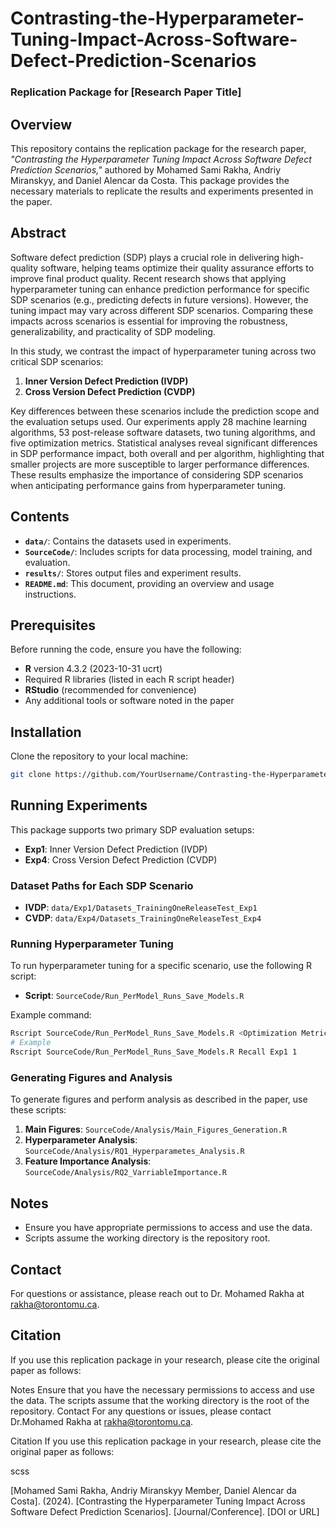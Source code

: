 # Contrasting-the-Hyperparameter-Tuning-Impact-Across-Software-Defect-Prediction-Scenarios

### Replication Package for [Research Paper Title]

## Overview

This repository contains the replication package for the research paper, _"Contrasting the Hyperparameter Tuning Impact Across Software Defect Prediction Scenarios,"_ authored by Mohamed Sami Rakha, Andriy Miranskyy, and Daniel Alencar da Costa. This package provides the necessary materials to replicate the results and experiments presented in the paper.

## Abstract

Software defect prediction (SDP) plays a crucial role in delivering high-quality software, helping teams optimize their quality assurance efforts to improve final product quality. Recent research shows that applying hyperparameter tuning can enhance prediction performance for specific SDP scenarios (e.g., predicting defects in future versions). However, the tuning impact may vary across different SDP scenarios. Comparing these impacts across scenarios is essential for improving the robustness, generalizability, and practicality of SDP modeling.

In this study, we contrast the impact of hyperparameter tuning across two critical SDP scenarios:
1. **Inner Version Defect Prediction (IVDP)**
2. **Cross Version Defect Prediction (CVDP)**

Key differences between these scenarios include the prediction scope and the evaluation setups used. Our experiments apply 28 machine learning algorithms, 53 post-release software datasets, two tuning algorithms, and five optimization metrics. Statistical analyses reveal significant differences in SDP performance impact, both overall and per algorithm, highlighting that smaller projects are more susceptible to larger performance differences. These results emphasize the importance of considering SDP scenarios when anticipating performance gains from hyperparameter tuning.

## Contents

- **`data/`**: Contains the datasets used in experiments.
- **`SourceCode/`**: Includes scripts for data processing, model training, and evaluation.
- **`results/`**: Stores output files and experiment results.
- **`README.md`**: This document, providing an overview and usage instructions.

## Prerequisites

Before running the code, ensure you have the following:

- **R** version 4.3.2 (2023-10-31 ucrt)
- Required R libraries (listed in each R script header)
- **RStudio** (recommended for convenience)
- Any additional tools or software noted in the paper

## Installation

Clone the repository to your local machine:

```bash
git clone https://github.com/YourUsername/Contrasting-the-Hyperparameter-Tuning-Impact-Across-Software-Defect-Prediction-Scenarios.git
 ```

## Running Experiments

This package supports two primary SDP evaluation setups:

- **Exp1**: Inner Version Defect Prediction (IVDP)
- **Exp4**: Cross Version Defect Prediction (CVDP)

### Dataset Paths for Each SDP Scenario

- **IVDP**: `data/Exp1/Datasets_TrainingOneReleaseTest_Exp1`
- **CVDP**: `data/Exp4/Datasets_TrainingOneReleaseTest_Exp4`

### Running Hyperparameter Tuning

To run hyperparameter tuning for a specific scenario, use the following R script:

- **Script**: `SourceCode/Run_PerModel_Runs_Save_Models.R`

Example command:

```bash
Rscript SourceCode/Run_PerModel_Runs_Save_Models.R <Optimization Metric> <SDP Scenario> <Job ID>
# Example
Rscript SourceCode/Run_PerModel_Runs_Save_Models.R Recall Exp1 1
```


### Generating Figures and Analysis

To generate figures and perform analysis as described in the paper, use these scripts:

1. **Main Figures**: `SourceCode/Analysis/Main_Figures_Generation.R`
2. **Hyperparameter Analysis**: `SourceCode/Analysis/RQ1_Hyperparametes_Analysis.R`
3. **Feature Importance Analysis**: `SourceCode/Analysis/RQ2_VarriableImportance.R`

## Notes

- Ensure you have appropriate permissions to access and use the data.
- Scripts assume the working directory is the repository root.

## Contact

For questions or assistance, please reach out to Dr. Mohamed Rakha at [rakha@torontomu.ca](mailto:rakha@torontomu.ca).

## Citation

If you use this replication package in your research, please cite the original paper as follows:



Notes
Ensure that you have the necessary permissions to access and use the data.
The scripts assume that the working directory is the root of the repository.
Contact
For any questions or issues, please contact Dr.Mohamed Rakha at rakha@torontomu.ca.

Citation
If you use this replication package in your research, please cite the original paper as follows:

scss

<!-- Copy code -->
[Mohamed Sami Rakha, Andriy Miranskyy Member, Daniel Alencar da Costa]. (2024). [Contrasting the Hyperparameter Tuning Impact
Across Software Defect Prediction Scenarios]. [Journal/Conference]. [DOI or URL]
